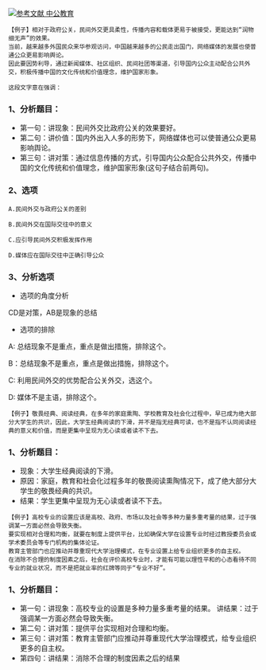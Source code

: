 [![](https://img.shields.io/badge/参考文献-中公教育-yellow.svg "参考文献 中公教育")](http://www.offcn.com/gwy/2018/0727/12256.html)


```
【例子】相对于政府公关，民间外交更具柔性，传播内容和载体更易于被接受，更能达到“润物细无声”的效果。
当前，越来越多外国民众来华参观访问，中国越来越多的公民走出国门，网络媒体的发展也使普通公众更易影响舆论。
因此要因势利导，通过新闻媒体、社区组织、民间社团等渠道，引导国内公众主动配合公共外交，积极传播中国的文化传统和价值理念，维护国家形象。

这段文字意在强调：
```
### 1、分析题目：
- 第一句：讲现象：民间外交比政府公关的效果要好。
- 第二句：讲价值：国内外出入人多的形势下，网络媒体也可以使普通公众更易影响舆论。
- 第三句：讲对策：通过信息传播的方式，引导国内公众配合公共外交，传播中国的文化传统和价值理念，维护国家形象(这句子结合前两句)。

### 2、选项
```
A.民间外交与政府公关的差别

B.民间外交在国际交往中的意义

C.应引导民间外交积极发挥作用

D.媒体应在国际交往中正确引导公众
```
### 3、分析选项
- 选项的角度分析

CD是对策，AB是现象的总结

- 选项的排除

A: 总结现象不是重点，重点是做出措施，排除这个。

B：总结现象不是重点，重点是做出措施，排除这个。

C: 利用民间外交的优势配合公关外交，选这个。

D: 媒体不是主语，排除这个。

```
【例子】敬畏经典、阅读经典，在多年的家庭熏陶、学校教育及社会化过程中，早已成为绝大部分大学生的共识，因此，大学生经典阅读的下滑，并不是指无经典可读，也不是指不认同阅读经典的意义和价值，而是更集中呈现为无心读或者读不下去。
```

### 1、分析题目：
- 现象：大学生经典阅读的下滑。
- 原因：家庭，教育和社会化过程多年的敬畏阅读熏陶情况下，成了绝大部分大学生的敬畏经典的共识。
- 结果：学生更集中呈现为无心读或者读不下去。

```
【例子】高校专业的设置应该是高校、政府、市场以及社会等多种力量多重考量的结果，过于强调某一方面必然会导致失衡。
要实现相对合理和均衡，就要在制度上提供平台，比如确保大学在设置专业时经过教授委员会或学术委员会等专门机构的集体论证。
教育主管部门也应推动并尊重现代大学治理模式，在专业设置上给专业组织更多的自主权。
在消除不合理的制度因素之后，社会在评价高校专业时，才能有可能以理性平和的心态看待不同专业的就业状况，而不是把就业率的红牌等同于“专业不好”。
```
### 1、分析题目：
- 第一句：讲现象：高校专业的设置是多种力量多重考量的结果。
          讲结果：过于强调某一方面必然会导致失衡。
- 第二句：讲对策：提供平台实现相对合理和均衡。
- 第三句：讲对策：教育主管部门应推动并尊重现代大学治理模式，给专业组织更多的自主权。
-  第四句：讲结果：消除不合理的制度因素之后的结果




